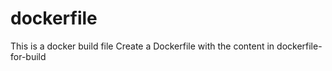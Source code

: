 # dockerfile

This is a docker build file
Create a Dockerfile with the content in dockerfile-for-build
